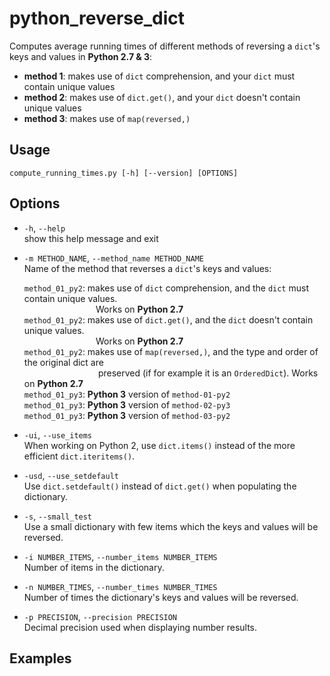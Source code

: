 # python_reverse_dict
Computes average running times of different methods of reversing a `dict`'s keys and values in **Python 2.7 &amp; 3**:
* **method 1**: makes use of `dict` comprehension, and your `dict` must contain unique values
* **method 2**: makes use of `dict.get()`, and your `dict` doesn't contain unique values
* **method 3**: makes use of `map(reversed,)`

## Usage
`compute_running_times.py [-h] [--version] [OPTIONS]`

## Options
* `-h`, `--help`  
  show this help message and exit

* `-m METHOD_NAME`, `--method_name METHOD_NAME`   
  Name of the method that reverses a `dict`'s keys and values:

  `method_01_py2`: makes use of `dict` comprehension, and the `dict` must contain
                   unique values.  
   &nbsp;&nbsp;&nbsp;&nbsp;&nbsp;&nbsp;&nbsp;&nbsp;&nbsp;&nbsp;&nbsp;&nbsp;&nbsp;&nbsp;&nbsp;&nbsp;&nbsp;&nbsp;&nbsp;&nbsp;&nbsp;&nbsp;&nbsp;&nbsp;&nbsp;&nbsp;&nbsp;&nbsp;&nbsp;Works on **Python 2.7**  
  `method_01_py2`: makes use of `dict.get()`, and the `dict` doesn't contain
                   unique values.  
&nbsp;&nbsp;&nbsp;&nbsp;&nbsp;&nbsp;&nbsp;&nbsp;&nbsp;&nbsp;&nbsp;&nbsp;&nbsp;&nbsp;&nbsp;&nbsp;&nbsp;&nbsp;&nbsp;&nbsp;&nbsp;&nbsp;&nbsp;&nbsp;&nbsp;&nbsp;&nbsp;&nbsp;&nbsp;Works on **Python 2.7**    
  `method_01_py2`: makes use of `map(reversed,)`, and the type and order of the original dict are  
&nbsp;&nbsp;&nbsp;&nbsp;&nbsp;&nbsp;&nbsp;&nbsp;&nbsp;&nbsp;&nbsp;&nbsp;&nbsp;&nbsp;&nbsp;&nbsp;&nbsp;&nbsp;&nbsp;&nbsp;&nbsp;&nbsp;&nbsp;&nbsp;&nbsp;&nbsp;&nbsp;&nbsp;&nbsp;&nbsp;preserved (if for example it is an `OrderedDict`). Works on **Python 2.7**  
  `method_01_py3`: **Python 3** version of `method-01-py2`  
  `method_01_py3`: **Python 3** version of `method-02-py3`  
  `method_01_py3`: **Python 3** version of `method-03-py2`  

* `-ui`, `--use_items`  
  When working on Python 2, use `dict.items()` instead of the more efficient `dict.iteritems()`.

* `-usd`, `--use_setdefault`  
  Use `dict.setdefault()` instead of `dict.get()` when populating the dictionary.

* `-s`, `--small_test`            
  Use a small dictionary with few items which the keys and values will be reversed.

* `-i NUMBER_ITEMS`, `--number_items NUMBER_ITEMS`  
  Number of items in the dictionary.

* `-n NUMBER_TIMES`, `--number_times NUMBER_TIMES`  
  Number of times the dictionary's keys and values will be reversed.

* `-p PRECISION`, `--precision PRECISION`  
  Decimal precision used when displaying number results.

## Examples
